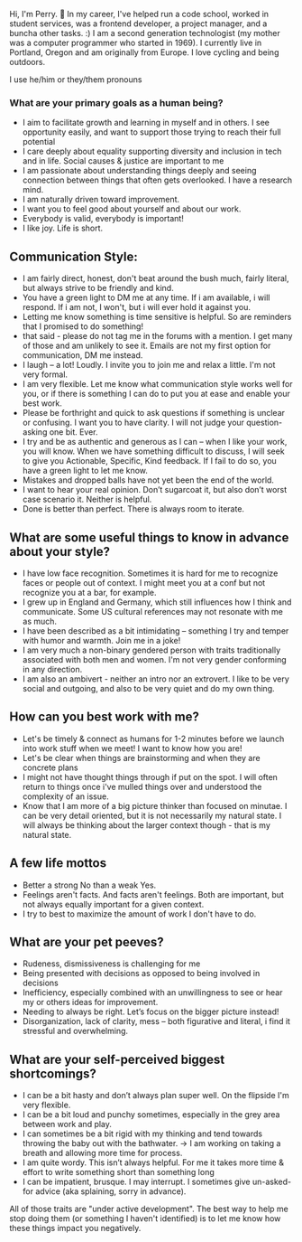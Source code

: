 Hi, I'm Perry. 👋  In my career, I've helped run a code school, worked in student services, was a frontend developer, a project manager, and a buncha other tasks. :) I am a second generation technologist (my mother was a computer programmer who started in 1969). I currently live in Portland, Oregon and am originally from Europe. I love cycling and being outdoors.

I use he/him or they/them pronouns


### What are your primary goals as a human being?

* I aim to facilitate growth and learning in myself and in others. I see opportunity easily, and want to support those trying to reach their full potential
* I care deeply about equality supporting diversity and inclusion in tech and in life. Social causes & justice are important to me
* I am passionate about understanding things deeply and seeing connection between things that often gets overlooked. I have a research mind.
* I am naturally driven toward improvement.
* I want you to feel good about yourself and about our work.
* Everybody is valid, everybody is important!
* I like joy. Life is short.

## Communication Style:
* I am fairly direct, honest, don't beat around the bush much, fairly literal, but always strive to be friendly and kind.
* You have a green light to DM me at any time. If i am available, i will respond. If i am not, I won't, but i will ever hold it against you.
* Letting me know something is time sensitive is helpful. So are reminders that I promised to do something!
* that said - please do not tag me in the forums with a mention. I get many of those and am unlikely to see it. Emails are not my first option for communication, DM me instead.
* I laugh – a lot! Loudly. I invite you to join me and relax a little. I'm not very formal.
* I am very flexible. Let me know what communication style works well for you, or if there is something I can do to put you at ease and enable your best work.
* Please be forthright and quick to ask questions if something is unclear or confusing. I want you to have clarity. I will not judge your question-asking one bit. Ever.
* I try and be as authentic and generous as I can – when I like your work, you will know. When we have something difficult to discuss, I will seek to give you Actionable, Specific, Kind feedback. If I fail to do so, you have a green light to let me know.
* Mistakes and dropped balls have not yet been the end of the world.
* I want to hear your real opinion. Don’t sugarcoat it, but also don’t worst case scenario it. Neither is helpful.
* Done is better than perfect. There is always room to iterate.

## What are some useful things to know in advance about your style?
* I have low face recognition. Sometimes it is hard for me to recognize faces or people out of context. I might meet you at a conf but not recognize you at a bar, for example.
* I grew up in England and Germany, which still influences how I think and communicate. Some US cultural references may not resonate with me as much.
* I have been described as a bit intimidating – something I try and temper with humor and warmth. Join me in a joke!
* I am very much a non-binary gendered person with traits traditionally associated with both men and women. I'm not very gender conforming in any direction.
* I am also an ambivert - neither an intro nor an extrovert. I like to be very social and outgoing, and also to be very quiet and do my own thing.

## How can you best work with me?
* Let's be timely & connect as humans for 1-2 minutes before we launch into work stuff when we meet! I want to know how you are!
* Let's be clear when things are brainstorming and when they are concrete plans
* I might not have thought things through if put on the spot. I will often return to things once i've mulled things over and understood the complexity of an issue.
* Know that I am more of a big picture thinker than focused on minutae. I can be very detail oriented, but it is not necessarily my natural state. I will always be thinking about the larger context though - that is my natural state.

## A few life mottos
* Better a strong No than a weak Yes.
* Feelings aren't facts. And facts aren't feelings. Both are important, but not always equally important for a given context.
* I try to best to maximize the amount of work I don't have to do.

## What are your pet peeves?
* Rudeness, dismissiveness is challenging for me
* Being presented with decisions as opposed to being involved in decisions
* Inefficiency, especially combined with an unwillingness to see or hear my or
others ideas for improvement.
* Needing to always be right. Let’s focus on the bigger picture instead!
* Disorganization, lack of clarity, mess – both figurative and literal, i find it stressful and overwhelming.

## What are your self-perceived biggest shortcomings?
* I can be a bit hasty and don’t always plan super well. On the flipside I'm very flexible.
* I can be a bit loud and punchy sometimes, especially in the grey area between work and play.
* I can sometimes be a bit rigid with my thinking and tend towards throwing the baby out with the bathwater. -> I am working on taking a breath and allowing more time for process.
* I am quite wordy. This isn’t always helpful. For me it takes more time & effort to write something short than something long
* I can be impatient, brusque. I may interrupt. I sometimes give un-asked-for advice (aka splaining, sorry in advance). 

All of those traits are "under active development". The best way to help me stop doing them (or something I haven't identified) is to let me know how these things impact you negatively.
